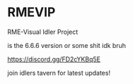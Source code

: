 # RMEVIP
 
RME-Visual Idler Project

is the 6.6.6 version or some shit idk bruh


https://discord.gg/FD2cYKBq5E

join idlers tavern for latest updates!
